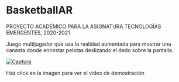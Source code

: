 # BasketballAR

PROYECTO ACADÉMICO PARA LA ASIGNATURA TECNOLOGÍAS EMERGENTES, 2020-2021

Juego multijugador que usa la realidad aumentada para mostrar una canasta donde encestar pelotas deslizando el dedo sobre la pantalla.

[![Captura](https://img.youtube.com/vi/mLIyv2AYOJs/0.jpg)](https://www.youtube.com/watch?v=mLIyv2AYOJs)

Haz click en la imagen para ver el vídeo de demostración

